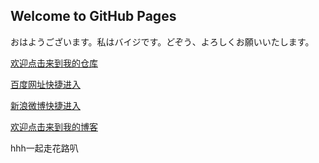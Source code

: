 ## Welcome to GitHub Pages

おはようございます。私はバイジです。どぞう、よろしくお願いいたします。

[欢迎点击来到我的仓库](https://github.com/Beierchen22/belle.github.io)

[百度网址快捷进入](https://www.baidu.com)

[新浪微博快捷进入](https://weibo.com)

[欢迎点击来到我的博客](https://beierchen22.github.io/belle.github.io/)

hhh一起走花路叭
